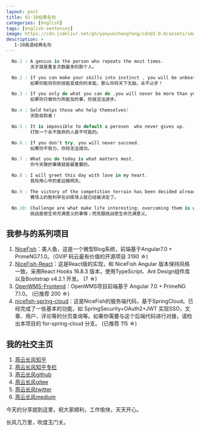 ```yaml
---
layout: post
title: 01-10经典名句
categories: [english]
tags: [english-sentences]
image: https://cdn.jsdelivr.net/gh/yanyunchangfeng/cdn@1.0.0/assets/img/blog/english-grammer/english-grammer-cover6.png
description: >
   1-10英语经典名句
---
```

``` swift
  No.1 : A genius is the person who repeats the most times.  
         天才就是重复次数最多的那个人。
```
``` swift
  No.2 : If you can make your skills into instinct , you will be unbeatable. Keep moving！   
         如果你能将你的技能变成你的本能，那么你将天下无敌。永不止步！
```
``` swift
  No.3 : If you only do what you can do ,you will never be more than you are now.  
         如果你只做你力所能及的事，你就没法进步。
```
``` swift
  No.4 : Gold helps those who help themselves!
         天助自助者！
```
``` swift
  No.5 : It is impossible to default a peroson  who never gives up.
         打败一个永不放弃的人是不可能的。
```
``` swift
  No.6 : If you don't try, you will never succeed.
         如果你不努力，你将无法成功。
```
``` swift
  No.7 : What you do today is what matters most.
         你今天做的事情就是最重要的。
```
``` swift
  No.8 : I will greet this day with love in my heart.
         我将用心中的爱迎接明天。
```
``` swift
  No.9 : The victory of the competition terrain has been decided already by how we are working hard on the training ground. 
         赛场上的胜利早在训练场上就已经被决定了。
```
``` swift
  No.10: Challenge are what make life interesting; overcoming them is what makes life meaningful. 
         挑战是使生命充满意义的事情；而克服挑战使生命充满意义。
```


## 我参与的系列项目

1. [NiceFish]( https://gitee.com/mumu-osc/NiceFish)：美人鱼，这是一个微型Blog系统，前端基于Angular7.0 + PrimeNG7.1.0。（GVIP 码云最有价值的开源项目 3190 ☆)
2. [NiceFish-React]( https://github.com/damoqiongqiu/NiceFish-React)：这是React版的实现，和 NiceFish Angular 版本保持风格一致。采用React Hooks 16.8.3 版本，使用TypeScript、Ant Design组件库以及Bootstrap v4.2.1 开发。  (7 ☆)
3. [OpenWMS-Frontend](https://gitee.com/mumu-osc/OpenWMS-Frontend)：OpenWMS项目前端基于 Angular 7.0 + PrimeNG 7.1.0。  (已推荐 200 ☆)
4. [nicefish-spring-cloud](https://gitee.com/mumu-osc/nicefish-spring-cloud)：这是NiceFish的服务端代码，基于SpringCloud。已经完成了一些基本的功能，如 SpringSecurity+OAuth2+JWT 实现SSO，文章、用户、评论等的分页查询等。如果你需要与这个后端代码进行对接，请检出本项目的 for-spring-cloud 分支。 (已推荐 115 ☆)

## 我的社交主页  

1. [燕云长风知乎](https://zhihu.com/people/hbxyxuxiaodong)  
2. [燕云长风知乎专栏](https://zhuanlan.zhihu.com/yanyunchangfeng)  
3. [燕云长风github](https://github.com/yanyunchangfeng)  
4. [燕云长风gitee](https://gitee.com/yanyunchangfeng)  
5. [燕云长风twitter](https://twitter.com/yanyunchangfeng)  
6. [燕云长风medium](https://medium.com/@yanyunchangfeng) 

今天的分享就到这里，祝大家顺利，工作愉快，天天开心。

长风几万里，吹度玉门关。
